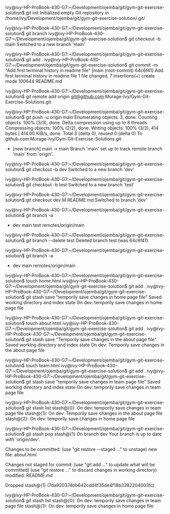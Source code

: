 <!-- Project initialization -->
ivy@ivy-HP-ProBook-430-G7:~/Development/ojemba/git/gym-git-exercise-solution$ git init
Initialized empty Git repository in /home/ivy/Development/ojemba/git/gym-git-exercise-solution/.git/

<!-- Branch main creation and switching -->
ivy@ivy-HP-ProBook-430-G7:~/Development/ojemba/git/gym-git-exercise-solution$ git branch
ivy@ivy-HP-ProBook-430-G7:~/Development/ojemba/git/gym-git-exercise-solution$ git checkout -b main
Switched to a new branch 'main'

<!-- Staging changes made to readme file and committing them -->
ivy@ivy-HP-ProBook-430-G7:~/Development/ojemba/git/gym-git-exercise-solution$ git add .
ivy@ivy-HP-ProBook-430-G7:~/Development/ojemba/git/gym-git-exercise-solution$ git commit -m "Add first terminal history in readme file"
[main (root-commit) 64c6f41] Add first terminal history in readme file
 1 file changed, 7 insertions(+)
 create mode 100644 README.md

 <!-- Connecting remote repo to local project -->
ivy@ivy-HP-ProBook-430-G7:~/Development/ojemba/git/gym-git-exercise-solution$ git remote add origin git@github.com:Murage-Ivy/Gym-Git-Exercise-Solutions.git

<!-- Pushing local changes into the main branch in remote repo -->
ivy@ivy-HP-ProBook-430-G7:~/Development/ojemba/git/gym-git-exercise-solution$ git push -u origin main
Enumerating objects: 3, done.
Counting objects: 100% (3/3), done.
Delta compression using up to 8 threads
Compressing objects: 100% (2/2), done.
Writing objects: 100% (3/3), 414 bytes | 414.00 KiB/s, done.
Total 3 (delta 0), reused 0 (delta 0)
To github.com:Murage-Ivy/Gym-Git-Exercise-Solutions.git
 * [new branch]      main -> main
Branch 'main' set up to track remote branch 'main' from 'origin'.

<!-- Create a dev branch and switch to it -->
ivy@ivy-HP-ProBook-430-G7:~/Development/ojemba/git/gym-git-exercise-solution$ git checkout -b dev
Switched to a new branch 'dev'

<!-- Create a test branch and switch to it -->
ivy@ivy-HP-ProBook-430-G7:~/Development/ojemba/git/gym-git-exercise-solution$ git checkout -b test
Switched to a new branch 'test'

<!-- Switch back to dev branch -->
ivy@ivy-HP-ProBook-430-G7:~/Development/ojemba/git/gym-git-exercise-solution$ git checkout dev
M       README.md
Switched to branch 'dev'

<!-- Check all the created branches -->
ivy@ivy-HP-ProBook-430-G7:~/Development/ojemba/git/gym-git-exercise-solution$ git branch -a
* dev
  main
  test
  remotes/origin/main

  <!-- Delete test branch -->
ivy@ivy-HP-ProBook-430-G7:~/Development/ojemba/git/gym-git-exercise-solution$ git branch --delete test
Deleted branch test (was 64c6f41).

<!-- List the remaining branches -->
ivy@ivy-HP-ProBook-430-G7:~/Development/ojemba/git/gym-git-exercise-solution$ git branch -a
* dev
  main
  remotes/origin/main

<!-- Create home page stage changes and stash the changes -->
ivy@ivy-HP-ProBook-430-G7:~/Development/ojemba/git/gym-git-exercise-solution$ touch home.html
ivy@ivy-HP-ProBook-430-G7:~/Development/ojemba/git/gym-git-exercise-solution$ git add .
ivy@ivy-HP-ProBook-430-G7:~/Development/ojemba/git/gym-git-exercise-solution$ git stash save "temporily save changes in home page file"
Saved working directory and index state On dev: temporily save changes in home page file

<!-- Create about page stage changes and stash the changes -->
ivy@ivy-HP-ProBook-430-G7:~/Development/ojemba/git/gym-git-exercise-solution$ touch about.html
ivy@ivy-HP-ProBook-430-G7:~/Development/ojemba/git/gym-git-exercise-solution$ git add .
ivy@ivy-HP-ProBook-430-G7:~/Development/ojemba/git/gym-git-exercise-solution$ git stash save "Temporily save changes in the about page file"
Saved working directory and index state On dev: Temporily save changes in the about page file

<!-- Create team page stage changes and stash the changes -->
ivy@ivy-HP-ProBook-430-G7:~/Development/ojemba/git/gym-git-exercise-solution$ touch team.html
ivy@ivy-HP-ProBook-430-G7:~/Development/ojemba/git/gym-git-exercise-solution$ git add .
ivy@ivy-HP-ProBook-430-G7:~/Development/ojemba/git/gym-git-exercise-solution$ git stash save "temporily save changes in team page file"
Saved working directory and index state On dev: temporily save changes in team page file

<!-- List all the stashed files -->
ivy@ivy-HP-ProBook-430-G7:~/Development/ojemba/git/gym-git-exercise-solution$ git stash list
stash@{0}: On dev: temporily save changes in team page file
stash@{1}: On dev: Temporily save changes in the about page file
stash@{2}: On dev: temporily save changes in home page file

<!-- stash pop to restore changes in about page -->
ivy@ivy-HP-ProBook-430-G7:~/Development/ojemba/git/gym-git-exercise-solution$ git stash pop stash@{1}
On branch dev
Your branch is up to date with 'origin/dev'.

Changes to be committed:
  (use "git restore --staged <file>..." to unstage)
        new file:   about.html

Changes not staged for commit:
  (use "git add <file>..." to update what will be committed)
  (use "git restore <file>..." to discard changes in working directory)
        modified:   README.md

Dropped stash@{1} (7da920374bb642cdd4f35de4f18b3392204003fc)

ivy@ivy-HP-ProBook-430-G7:~/Development/ojemba/git/gym-git-exercise-solution$ git stash list
stash@{0}: On dev: temporily save changes in team page file
stash@{1}: On dev: temporily save changes in home page file
